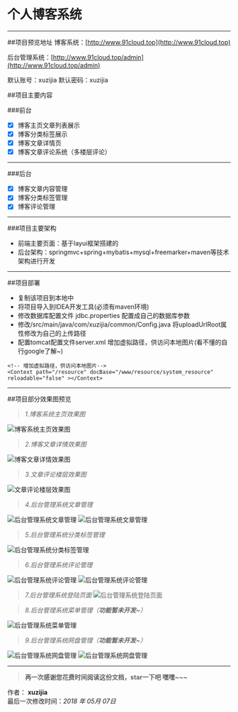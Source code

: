 # 个人博客系统

------

##项目预览地址
博客系统：[http://www.91cloud.top](http://www.91cloud.top)

后台管理系统：[http://www.91cloud.top/admin](http://www.91cloud.top/admin) 

默认账号：xuzijia 默认密码：xuzijia

##项目主要内容

###前台
- [x] 博客主页文章列表展示
- [x] 博客分类标签展示
- [x] 博客文章详情页
- [x] 博客文章评论系统（多楼层评论）

-----

###后台
- [x] 博客文章内容管理
- [x] 博客分类标签管理
- [x] 博客评论管理

-----

###项目主要架构
- 前端主要页面：基于layui框架搭建的
- 后台架构：springmvc+spring+mybatis+mysql+freemarker+maven等技术架构进行开发

-----

##项目部署
- 复制该项目到本地中
- 将项目导入到IDEA开发工具(必须有maven环境)
- 修改数据库配置文件 jdbc.properties 配置成自己的数据库参数
- 修改/src/main/java/com/xuzijia/common/Config.java 将uploadUrlRoot属性修改为自己的上传路径
- 配置tomcat配置文件server.xml 增加虚拟路径，供访问本地图片(看不懂的自行google了解~)

```
<!-- 增加虚拟路径，供访问本地图片-->
<Context path="/resource" docBase="/www/resource/system_resource" reloadable="false" ></Context>
```
-----

##项目部分效果图预览

> *1.博客系统主页效果图*

![博客系统主页效果图][1]

> *2.博客文章详情效果图*

![博客文章详情效果图][2]

> *3.文章评论楼层效果图*

![文章评论楼层效果图][3]

> *4.后台管理系统文章管理*

![后台管理系统文章管理][4]
![后台管理系统文章管理][5]

> *5.后台管理系统分类标签管理*

![后台管理系统分类标签管理][6]

> *6.后台管理系统评论管理*

![后台管理系统评论管理][7]
![后台管理系统评论管理][8]

> *7.后台管理系统登陆页面*
![后台管理系统登陆页面][9]

> *8.后台管理系统菜单管理（**功能暂未开发~**）*

![后台管理系统菜单管理][10]

> *9.后台管理系统网盘管理（**功能暂未开发~**）*

![后台管理系统网盘管理][11]
![后台管理系统网盘管理][12]

------

> **再一次感谢您花费时间阅读这份文档，star一下吧 嘿嘿~~~**

作者： **xuzijia**    
最后一次修改时间：*2018 年 05月 07日*    


  [1]: http://www.91cloud.top/resource/effect/1.png
  [2]: http://www.91cloud.top/resource/effect/2.png
  [3]: http://www.91cloud.top/resource/effect/4.png
  [4]: http://www.91cloud.top/resource/effect/16.png
  [5]: http://www.91cloud.top/resource/effect/17.png
  [6]: http://www.91cloud.top/resource/effect/18.png
  [7]: http://www.91cloud.top/resource/effect/19.png
  [8]: http://www.91cloud.top/resource/effect/20.png
  [9]: http://www.91cloud.top/resource/effect/21.png
  [10]: http://www.91cloud.top/resource/effect/11.png
  [11]: http://www.91cloud.top/resource/effect/13.png
  [12]: http://www.91cloud.top/resource/effect/14.png
